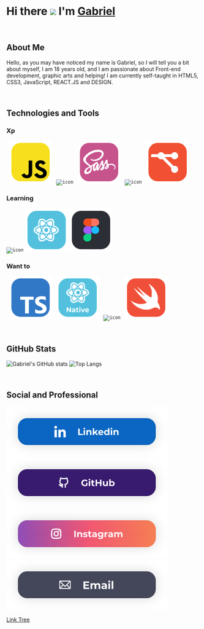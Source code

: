# Hi there <img src=".GitHub/Hi.gif" width="38px"> I'm [Gabriel](https://stwgabriel.github.io/StwGabriel/)

<br>

## About Me

Hello, as you may have noticed my name is Gabriel, so I will tell you a bit about myself, I am 18 years old, and I am passionate about Front-end development, graphic arts and helping! I am currently self-taught in HTML5, CSS3, JavaScript, REACT.JS and DESIGN.


<br>

## Technologies and Tools

### Xp

<code title='Javascript'> ![icon](https://github.com/StwGabriel/Assets/blob/main/icons/javascript-icon.svg)</code>
<code title='CSS 3'> ![icon](https://github.com/StwGabriel/Assets/blob/main/icons/css3-icon.svg)</code>
<code title='Sass'> ![icon](https://github.com/StwGabriel/Assets/blob/main/icons/sass-icon.svg)</code>
<code title='HTML 5'> ![icon](https://github.com/StwGabriel/Assets/blob/main/icons/html5-icon.svg)</code>
<code title='Git'> ![icon](https://github.com/StwGabriel/Assets/blob/main/icons/git-icon.svg)</code>

### Learning

<code title='Node.Js'>![icon](https://github.com/stwgabriel/assets/blob/main/icons/node-js-icon.svg)</code>
<code title='React'>![icon](https://github.com/StwGabriel/Assets/blob/main/icons/react-icon.svg)</code>
<code title='Figma'>![icon](https://github.com/StwGabriel/Assets/blob/main/icons/figma-icon.svg)</code>

### Want to

<code title='Typescript'> ![icon](https://github.com/StwGabriel/Assets/blob/main/icons/typescript-icon.svg)</code>
<code title='React Native'> ![icon](https://github.com/StwGabriel/Assets/blob/main/icons/react-native-icon.svg)</code>
<code title='Next'> ![icon](https://github.com/StwGabriel/Assets/blob/main/icons/next-icon.svg)</code>
<code title='Swift'> ![icon](https://github.com/StwGabriel/Assets/blob/main/icons/swift-icon.svg)</code>

<br>

## GitHub Stats

![Gabriel's GitHub stats](https://github-readme-stats.vercel.app/api?username=StwGabriel&show_icons=true&theme=vue-dark) ![Top Langs](https://github-readme-stats.vercel.app/api/top-langs/?username=StwGabriel&layout=compact&theme=vue-dark)

<br>

## Social and Professional

   [![shield](https://github.com/StwGabriel/Assets/blob/main/readme-shields/linkedin-shield.svg)](https://www.linkedin.com/in/stwgabriel/)
   [![shield](https://github.com/StwGabriel/Assets/blob/main/readme-shields/github-shield.svg)](https://github.com/StwGabriel)
   [![shield](https://github.com/StwGabriel/Assets/blob/main/readme-shields/instagram-shield.svg)](https://www.instagram.com/stwgabriel/)
   [![shield](https://github.com/StwGabriel/Assets/blob/main/readme-shields/email-shield.svg)](mailto:gabrielstw@pm.me?Subject=Vim%20Pelo%20GitHub)

[ Link Tree ](https://cutt.ly/stwgabriel)
